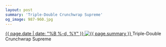 ```yaml
---
layout: post
summary: 'Triple-Double Crunchwrap Supreme'
og_image: 987-960.jpg
---
```


<p>
 <time>
  <a href="/987">
   {{ page.date | date: "%B %-d, %Y" }}
  </a>
 </time>
 <a href="/987">
  <img alt="{{ page.summary }}" data-taken="10/13/2019" sizes="(min-width: 700px) 50vw, calc(100vw - 2rem)" src="{{ site.assets_url }}/987-480.jpg" srcset="{{ site.assets_url }}/987-240.jpg 240w, {{ site.assets_url }}/987-480.jpg 480w, {{ site.assets_url }}/987-720.jpg 720w, {{ site.assets_url }}/987-960.jpg 960w"/>
 </a>
 <span>
  Triple-Double Crunchwrap Supreme
 </span>
</p>
